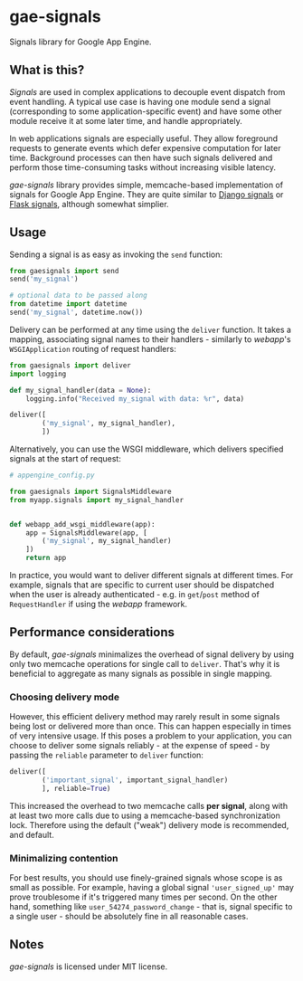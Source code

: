 # gae-signals

Signals library for Google App Engine.

## What is this?

_Signals_ are used in complex applications to decouple event dispatch from event handling.
A typical use case is having one module send a signal (corresponding to some
application-specific event) and have some other module receive it at some later time,
and handle appropriately.

In web applications signals are especially useful. They allow foreground requests
to generate events which defer expensive computation for later time.
Background processes can then have such signals delivered and perform those time-consuming
tasks without increasing visible latency.

_gae-signals_ library provides simple, memcache-based implementation of signals for Google App Engine.
They are quite similar to [Django signals](https://docs.djangoproject.com/en/dev/topics/signals/)
or [Flask signals](http://flask.pocoo.org/docs/signals/), although somewhat simplier.

## Usage

Sending a signal is as easy as invoking the <code>send</code> function:

```python
from gaesignals import send
send('my_signal')

# optional data to be passed along
from datetime import datetime
send('my_signal', datetime.now())
```
Delivery can be performed at any time using the <code>deliver</code> function. It takes a mapping,
associating signal names to their handlers - similarly to _webapp_'s <code>WSGIApplication</code>
routing of request handlers:

```python
from gaesignals import deliver
import logging

def my_signal_handler(data = None):
    logging.info("Received my_signal with data: %r", data)

deliver([
        ('my_signal', my_signal_handler),
        ])
```
Alternatively, you can use the WSGI middleware, which delivers specified signals at the start of request:

```python
# appengine_config.py

from gaesignals import SignalsMiddleware
from myapp.signals import my_signal_handler


def webapp_add_wsgi_middleware(app):
    app = SignalsMiddleware(app, [
        ('my_signal', my_signal_handler)
    ])
    return app
```
In practice, you would want to deliver different signals at different times. For example, signals that
are specific to current user should be dispatched when the user is already authenticated - e.g. in
<code>get</code>/<code>post</code> method of <code>RequestHandler</code> if using the _webapp_ framework.

## Performance considerations

By default, _gae-signals_ minimalizes the overhead of signal delivery by using only two memcache operations
for single call to <code>deliver</code>. That's why it is beneficial to aggregate as many signals as possible
in single mapping.

### Choosing delivery mode

However, this efficient delivery method may rarely result in some signals being lost or delivered more than once.
This can happen especially in times of very intensive usage. If this poses a problem to your application, you can
choose to deliver some signals reliably - at the expense of speed - by passing the <code>reliable</code> parameter
to <code>deliver</code> function:

```python
deliver([
        ('important_signal', important_signal_handler)
        ], reliable=True)
```
This increased the overhead to two memcache calls **per signal**, along with at least two more calls due to using
a memcache-based synchronization lock. Therefore using the default ("weak") delivery mode is recommended, and default.

### Minimalizing contention

For best results, you should use finely-grained signals whose scope is as small as possible. For example,
having a global signal <code>'user\_signed\_up'</code> may prove troublesome if it's triggered many times per second.
On the other hand, something like <code>user\_54274\_password\_change</code> - that is, signal specific to
a single user - should be absolutely fine in all reasonable cases.

## Notes

_gae-signals_ is licensed under MIT license.